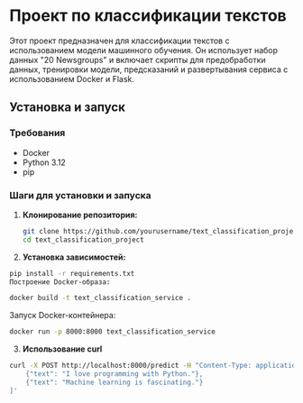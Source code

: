 # Проект по классификации текстов

Этот проект предназначен для классификации текстов с использованием модели машинного обучения. Он использует набор данных "20 Newsgroups" и включает скрипты для предобработки данных, тренировки модели, предсказаний и развертывания сервиса с использованием Docker и Flask.

## Установка и запуск

### Требования

- Docker
- Python 3.12
- pip

### Шаги для установки и запуска

1. **Клонирование репозитория:**

   ```bash
   git clone https://github.com/yourusername/text_classification_project.git
   cd text_classification_project
2. **Установка зависимостей:**

```bash
pip install -r requirements.txt
Построение Docker-образа:
```
```bash
docker build -t text_classification_service .
```
Запуск Docker-контейнера:
```bash
docker run -p 8000:8000 text_classification_service
```

3. **Использование curl**
```bash
curl -X POST http://localhost:8000/predict -H "Content-Type: application/json" -d '[
    {"text": "I love programming with Python."},
    {"text": "Machine learning is fascinating."}
]'
